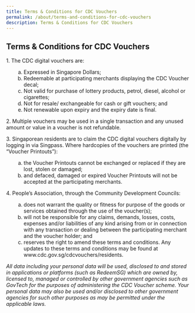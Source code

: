 ```yaml
---
title: Terms & Conditions for CDC Vouchers
permalink: /about/terms-and-conditions-for-cdc-vouchers
description: Terms & Conditions for CDC Vouchers
---
```

## Terms & Conditions for CDC Vouchers
<p>1. The CDC digital vouchers are:</p>
<ol>
<li style="list-style-type: none;">
<ol style="list-style-type: lower-alpha;">
<li>Expressed in Singapore Dollars;</li>
<li>Redeemable at participating merchants displaying the CDC Voucher decal;</li>
<li>Not valid for purchase of lottery products, petrol, diesel, alcohol or cigarettes;</li>
<li>Not for resale/ exchangeable for cash or gift vouchers; and</li>
<li>Not renewable upon expiry and the expiry date is final.</li>
</ol>
</li>
</ol>
<p>2. Multiple vouchers may be used in a single transaction and any unused amount or value in a voucher is not refundable.</p>
<p>3. Singaporean residents are to claim the CDC digital vouchers digitally by logging in via Singpass. Where hardcopies of the vouchers are printed (the &ldquo;Voucher Printouts&rdquo;):</p>
<ol>
<li style="list-style-type: none;">
<ol style="list-style-type: lower-alpha;">
<li>the Voucher Printouts cannot be exchanged or replaced if they are lost, stolen or damaged;</li>
<li>and defaced, damaged or expired Voucher Printouts will not be accepted at the participating merchants.</li>
</ol>
</li>
</ol>
<p>4. People&rsquo;s Association, through the Community Development Councils:</p>
<ol>
<li style="list-style-type: none;">
<ol style="list-style-type: lower-alpha;">
<li>does not warrant the quality or fitness for purpose of the goods or services obtained through the use of the voucher(s);</li>
<li>will not be responsible for any claims, demands, losses, costs, expenses and/or liabilities of any kind arising from or in connection with any transaction or dealing between the participating merchant and the voucher holder; and</li>
<li>reserves the right to amend these terms and conditions. Any updates to these terms and conditions may be found at www.cdc.gov.sg/cdcvouchers/residents.</li>
</ol>
</li>
</ol>

*All data including your personal data will be used, disclosed to and stored in applications or platforms (such as RedeemSG) which are owned by, licensed to, managed or controlled by other government agencies such as GovTech for the purposes of administering the CDC Voucher scheme. Your personal data may also be used and/or disclosed to other government agencies for such other purposes as may be permitted under the applicable laws.*